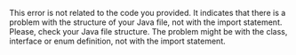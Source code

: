 This error is not related to the code you provided. It indicates that there is a problem with the structure of your Java file, not with the import statement. Please, check your Java file structure. The problem might be with the class, interface or enum definition, not with the import statement.